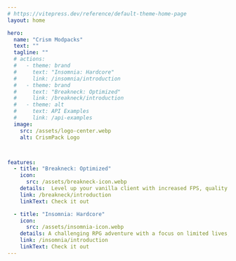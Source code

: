 ```yaml
---
# https://vitepress.dev/reference/default-theme-home-page
layout: home

hero:
  name: "Crism Modpacks"
  text: ""
  tagline: ""
  # actions:
  #   - theme: brand
  #     text: "Insomnia: Hardcore"
  #     link: /insomnia/introduction
  #   - theme: brand
  #     text: "Breakneck: Optimized"
  #     link: /breakneck/introduction
  #   - theme: alt
  #     text: API Examples
  #     link: /api-examples
  image:
    src: /assets/logo-center.webp
    alt: CrismPack Logo



features:
  - title: "Breakneck: Optimized"
    icon: 
      src: /assets/breakneck-icon.webp
    details:  Level up your vanilla client with increased FPS, quality of life enhancements and visual improvements.
    link: /breakneck/introduction
    linkText: Check it out

  - title: "Insomnia: Hardcore"
    icon: 
      src: /assets/insomnia-icon.webp
    details: A challenging RPG adventure with a focus on limited lives, skill trees and dimension based difficulty!
    link: /insomnia/introduction
    linkText: Check it out
---
```

